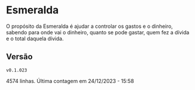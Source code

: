 # Esmeralda

O propósito da Esmeralda é ajudar a controlar os gastos e o dinheiro,
sabendo para onde vai o dinheiro, quanto se pode gastar, quem fez a
dívida e o total daquela dívida.

## Versão
`v0.1.023`

4574 linhas. Última contagem em 24/12/2023 - 15:58